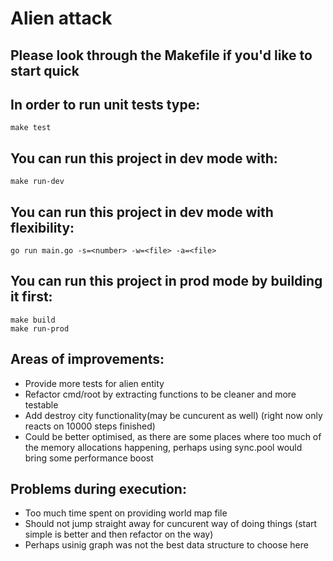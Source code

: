 # Alien attack

## Please look through the Makefile if you'd like to start quick

## In order to run unit tests type:

```
make test
```

## You can run this project in dev mode with:
```
make run-dev
``` 

## You can run this project in dev mode with flexibility:
```
go run main.go -s=<number> -w=<file> -a=<file>
``` 

## You can run this project in prod mode by building it first:
```
make build
make run-prod
``` 

## Areas of improvements:
-  Provide more tests for alien entity
-  Refactor cmd/root by extracting functions to be cleaner and more testable
-  Add destroy city functionality(may be cuncurent as well) (right now  only reacts on 10000 steps finished)
-  Could be better optimised, as there are some places where too much of the memory allocations happening,
perhaps using sync.pool would bring some performance boost  

## Problems during execution:
-  Too much time spent on providing world map file
-  Should not jump straight away for cuncurent way of doing things (start simple is better and then refactor on the way) 
-  Perhaps usinig graph was not the best data structure to choose here
